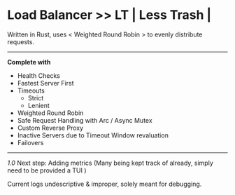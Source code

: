 # Load Balancer >> LT | Less Trash |
Written in Rust, uses < Weighted Round Robin > to evenly distribute requests.
<hr>

**Complete with**

 - Health Checks
 - Fastest Server First
 - Timeouts
	 - Strict
	 - Lenient  
- Weighted Round Robin
- Safe Request Handling with Arc /  Async Mutex
- Custom Reverse Proxy
- Inactive Servers due to Timeout Window revaluation
- Failovers
<hr>

*1.0* 
Next step: Adding metrics  (Many being kept track of already, simply need to be provided a TUI )

Current logs undescriptive & improper, solely meant for debugging.
